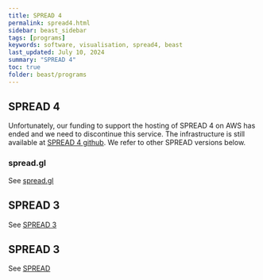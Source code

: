 ```yaml
---
title: SPREAD 4
permalink: spread4.html
sidebar: beast_sidebar
tags: [programs]
keywords: software, visualisation, spread4, beast
last_updated: July 10, 2024
summary: "SPREAD 4"
toc: true
folder: beast/programs
---
```


## SPREAD 4

Unfortunately, our funding to support the hosting of SPREAD 4 on AWS has ended and we need to discontinue this service. The infrastructure is still available at [SPREAD 4 github](https://github.com/phylogeography/spread). We refer to other SPREAD versions below. 

### spread.gl

See [spread.gl](beast_spreadgl)

## SPREAD 3

See [SPREAD 3](beast_spread3)

## SPREAD 3

See [SPREAD](beast_spread)

